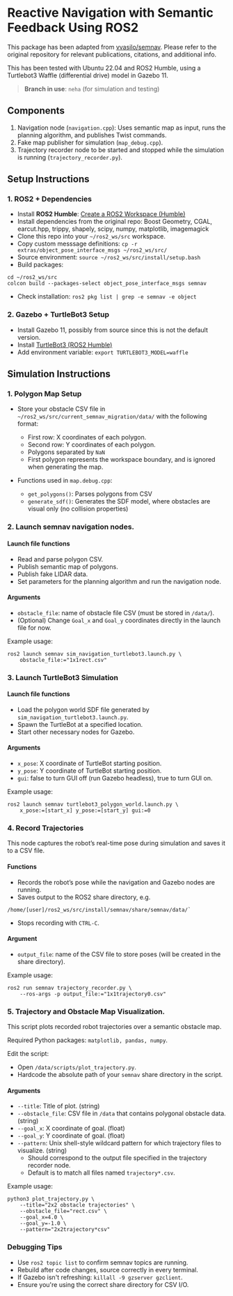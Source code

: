 # Reactive Navigation with Semantic Feedback Using ROS2

This package has been adapted from [vvasilo/semnav](https://github.com/vvasilo/semnav). Please refer to the original repository for relevant publications, citations, and additional info.

This has been tested with Ubuntu 22.04 and ROS2 Humble, using a Turtlebot3 Waffle (differential drive) model in Gazebo 11.

>**Branch in use**: `neha` (for simulation and testing)

## Components
1. Navigation node (`navigation.cpp`): Uses semantic map as input, runs the planning algorithm, and publishes Twist commands.
2. Fake map publisher for simulation (`map_debug.cpp`).
3. Trajectory recorder node to be started and stopped while the simulation is running (`trajectory_recorder.py`).

## Setup Instructions

### 1. ROS2 + Dependencies

- Install **ROS2 Humble**: [Create a ROS2 Workspace (Humble)](https://docs.ros.org/en/humble/Tutorials/Beginner-Client-Libraries/Creating-A-Workspace/Creating-A-Workspace.html)
- Install dependencies from the original repo: Boost Geometry, CGAL, earcut.hpp, trippy, shapely, scipy, numpy, matplotlib, imagemagick
- Clone this repo into your `~/ros2_ws/src` workspace.
- Copy custom messsage definitions: `cp -r extras/object_pose_interface_msgs ~/ros2_ws/src/`
- Source environment: `source ~/ros2_ws/src/install/setup.bash`
- Build packages:
```
cd ~/ros2_ws/src
colcon build --packages-select object_pose_interface_msgs semnav
```
- Check installation: `ros2 pkg list | grep -e semnav -e object`

### 2. Gazebo + TurtleBot3 Setup

- Install Gazebo 11, possibly from source since this is not the default version.
- Install [TurtleBot3 (ROS2 Humble)](https://emanual.robotis.com/docs/en/platform/turtlebot3/quick-start/)
- Add environment variable: `export TURTLEBOT3_MODEL=waffle`

## Simulation Instructions

### 1. Polygon Map Setup
- Store your obstacle CSV file in `~/ros2_ws/src/current_semnav_migration/data/` with the following format:
    - First row: X coordinates of each polygon.
    - Second row: Y coordinates of each polygon.
    - Polygons separated by `NaN`
    - First polygon represents the workspace boundary, and is ignored when generating the map.

- Functions used in `map.debug.cpp`:
    - `get_polygons()`: Parses polygons from CSV
    - `generate_sdf()`: Generates the SDF model, where obstacles are visual only (no collision properties)
 
### 2. Launch semnav navigation nodes.

#### Launch file functions
- Read and parse polygon CSV.
- Publish semantic map of polygons.
- Publish fake LIDAR data.
- Set parameters for the planning algorithm and run the navigation node.

#### Arguments
- `obstacle_file`: name of obstacle file CSV (must be stored in `/data/`).
- (Optional) Change `Goal_x` and `Goal_y` coordinates directly in the launch file for now.

Example usage:
```
ros2 launch semnav sim_navigation_turtlebot3.launch.py \
    obstacle_file:="1x1rect.csv"
```

### 3. Launch TurtleBot3 Simulation

#### Launch file functions
- Load the polygon world SDF file generated by `sim_navigation_turtlebot3.launch.py`.
- Spawn the TurtleBot at a specified location.
- Start other necessary nodes for Gazebo.

#### Arguments
- `x_pose`: X coordinate of TurtleBot starting position.
- `y_pose`: Y coordinate of TurtleBot starting position.
- `gui`: false to turn GUI off (run Gazebo headless), true to turn GUI on.

Example usage:
```
ros2 launch semnav turtlebot3_polygon_world.launch.py \
    x_pose:=[start_x] y_pose:=[start_y] gui:=0
```

### 4. Record Trajectories
This node captures the robot’s real-time pose during simulation and saves it to a CSV file.

#### Functions
- Records the robot’s pose while the navigation and Gazebo nodes are running.
- Saves output to the ROS2 share directory, e.g.
```
/home/[user]/ros2_ws/src/install/semnav/share/semnav/data/`
```
- Stops recording with `CTRL-C`.

#### Argument
- `output_file`: name of the CSV file to store poses (will be created in the share directory).

Example usage:
```
ros2 run semnav trajectory_recorder.py \
    --ros-args -p output_file:="1x1trajectory0.csv"
```

### 5. Trajectory and Obstacle Map Visualization.
This script plots recorded robot trajectories over a semantic obstacle map.

Required Python packages: `matplotlib, pandas, numpy`.

Edit the script:
- Open `/data/scripts/plot_trajectory.py`.
- Hardcode the absolute path of your `semnav` share directory in the script.

#### Arguments
- `--title`: Title of plot. (string)
- `--obstacle_file`: CSV file in `/data` that contains polygonal obstacle data. (string)
- `--goal_x`: X coordinate of goal. (float)
- `--goal_y`: Y coordinate of goal. (float)
- `--pattern`: Unix shell-style wildcard pattern for which trajectory files to visualize. (string)
    - Should correspond to the output file specified in the trajectory recorder node.
    - Default is to match all files named `trajectory*.csv`.

Example usage:
```
python3 plot_trajectory.py \
    --title="2x2 obstacle trajectories" \
    --obstacle_file="rect.csv" \
    --goal_x=4.0 \
    --goal_y=-1.0 \
    --pattern="2x2trajectory*csv"
```

### Debugging Tips
- Use `ros2 topic list` to confirm semnav topics are running.
- Rebuild after code changes, source correctly in every terminal.
- If Gazebo isn't refreshing: `killall -9 gzserver gzclient`.
- Ensure you're using the correct share directory for CSV I/O.

